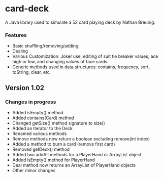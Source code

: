 # card-deck
A Java library used to simulate a 52 card playing deck by Nathan Breunig.
### Features
  - Basic shuffling/removing/adding
  - Dealing
  - Various Customization: Joker use, editing of suit tie breaker values, ace high or low, and changing values of face cards
  - Generic methods used in data structures: contains, frequency, sort, toString, clear, etc. 
## Version 1.02
### Changes in progress
  - Added isEmpty() method
  - Added contains(Card) method
  - Changed getSize() method signature to size()
  - Added an Iterator to the Deck
  - Renamed various methods
  - Remove methods now return a boolean excluding remove(int index)
  - Added a method to burn a card (remove first card)
  - Removed getDeck() method
  - Added two addAll methods for a PlayerHand or ArrayList<Card> object
  - Added isEmpty() method for PlayerHand
  - Deal method now returns an ArrayList of PlayerHand objects
  - Other minor changes
